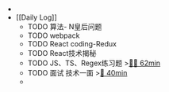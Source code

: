 -
- [[Daily Log]]
	- TODO 算法- N皇后问题
	- TODO webpack
	- TODO React coding-Redux
	- TODO React技术揭秘
	- TODO JS、TS、Regex练习题 >[🍅🍅 62min](#agenda-pomo://?t=f-1689046382788-1500%2Cp-1689048273429-677%2Cf-1689049958830-1500)
	- TODO 面试 技术一面 >[🍅 40min](#agenda-pomo://?t=f-1689005037443-1500%2Cp-1689007960234-876)
	-